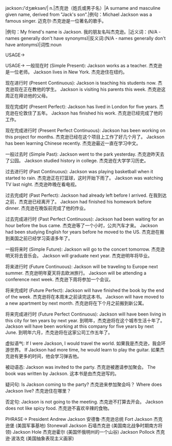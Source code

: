 jackson:/ˈdʒæksən/| n.|杰克逊（姓氏或男子名）|A surname and masculine given name, derived from "Jack's son".|例句：Michael Jackson was a famous singer. 迈克尔·杰克逊是一位著名的歌手。

|例句：My friend's name is Jackson. 我的朋友名叫杰克逊。|近义词：(N/A - names generally don't have synonyms)|反义词:(N/A - names generally don't have antonyms)|词性:noun


USAGE->

USAGE->
一般现在时 (Simple Present):
Jackson works as a teacher. 杰克逊是一位老师。
Jackson lives in New York. 杰克逊住在纽约。

现在进行时 (Present Continuous):
Jackson is teaching his students now. 杰克逊现在正在教他的学生。
Jackson is visiting his parents this week. 杰克逊这周正在拜访他的父母。

现在完成时 (Present Perfect):
Jackson has lived in London for five years. 杰克逊在伦敦住了五年。
Jackson has finished his work. 杰克逊已经完成了他的工作。

现在完成进行时 (Present Perfect Continuous):
Jackson has been working on this project for months. 杰克逊已经在这个项目上工作了好几个月了。
Jackson has been learning Chinese recently. 杰克逊最近一直在学习中文。

一般过去时 (Simple Past):
Jackson went to the park yesterday. 杰克逊昨天去了公园。
Jackson studied history in college. 杰克逊在大学学习历史。

过去进行时 (Past Continuous):
Jackson was playing basketball when it started to rain.  杰克逊正在打篮球，这时开始下雨了。
Jackson was watching TV last night. 杰克逊昨晚在看电视。

过去完成时 (Past Perfect):
Jackson had already left before I arrived. 在我到达之前，杰克逊已经离开了。
Jackson had finished his homework before dinner. 杰克逊在晚饭前完成了他的作业。

过去完成进行时 (Past Perfect Continuous):
Jackson had been waiting for an hour before the bus came. 杰克逊等了一个小时，公共汽车才来。
Jackson had been studying English for years before he moved to the US. 杰克逊在搬到美国之前已经学习英语多年了。

一般将来时 (Simple Future):
Jackson will go to the concert tomorrow. 杰克逊明天将去音乐会。
Jackson will graduate next year. 杰克逊明年将毕业。


将来进行时 (Future Continuous):
Jackson will be traveling to Europe next summer. 杰克逊明年夏天将去欧洲旅行。
Jackson will be attending a conference next week. 杰克逊下周将参加一个会议。

将来完成时 (Future Perfect):
Jackson will have finished the book by the end of the week. 杰克逊将在本周末之前读完这本书。
Jackson will have moved to a new apartment by next month. 杰克逊将在下个月之前搬到新公寓。

将来完成进行时 (Future Perfect Continuous):
Jackson will have been living in this city for ten years by next year. 到明年，杰克逊将在这个城市生活十年了。
Jackson will have been working at this company for five years by next June. 到明年六月，杰克逊将在这家公司工作五年了。

虚拟语气:
If I were Jackson, I would travel the world. 如果我是杰克逊，我会环游世界。
If Jackson had more time, he would learn to play the guitar. 如果杰克逊有更多的时间，他会学习弹吉他。

被动语态:
Jackson was invited to the party. 杰克逊被邀请参加聚会。
The book was written by Jackson. 这本书是由杰克逊写的。

疑问句:
Is Jackson coming to the party? 杰克逊来参加聚会吗？
Where does Jackson live? 杰克逊住在哪里？

否定句:
Jackson is not going to the meeting. 杰克逊不打算去开会。
Jackson does not like spicy food. 杰克逊不喜欢辛辣的食物。


PHRASE->
President Andrew Jackson 安德鲁·杰克逊总统
Fort Jackson 杰克逊堡 (美国军事基地)
Stonewall Jackson 石墙杰克逊 (美国南北战争时期南方将领)
Jackson Hole 杰克逊霍尔 (美国怀俄明州的一个山谷)
Jackson Pollock 杰克逊·波洛克 (美国抽象表现主义画家)

